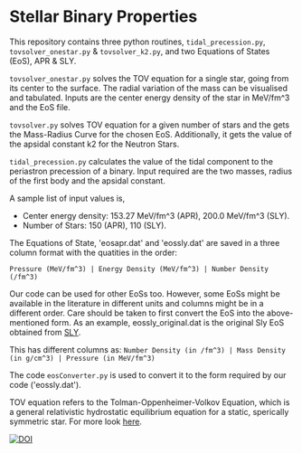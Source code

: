 # Stellar Binary Properties

This repository contains three python routines, ```tidal_precession.py```, ```tovsolver_onestar.py``` & ```tovsolver_k2.py```,  and two Equations of States (EoS), APR & SLY.

```tovsolver_onestar.py``` solves the TOV equation for a single star, going from its center to the surface. The radial variation of the mass can be visualised and tabulated. Inputs are the center energy density of the star in MeV/fm^3 and the EoS file. 

```tovsolver.py``` solves TOV equation for a given number of stars and the gets the Mass-Radius Curve for the chosen EoS. Additionally, it gets the value of the apsidal constant k2 for the Neutron Stars.

```tidal_precession.py``` calculates the value of the tidal component to the periastron precession of a binary. Input required are the two masses, radius of the first body and the apsidal constant.

A sample list of input values is, 
- Center energy density: 153.27 MeV/fm^3 (APR), 200.0 MeV/fm^3 (SLY).
- Number of Stars: 150 (APR), 110 (SLY).

The Equations of State, 'eosapr.dat' and 'eossly.dat' are saved in a three column format with the quatities in the order:
``` 
Pressure (MeV/fm^3) | Energy Density (MeV/fm^3) | Number Density (/fm^3) 
```

Our code can be used for other EoSs too. However, some EoSs might be available in the literature in different units and columns might be in a different order. Care should be taken to first convert the EoS into the above-mentioned form. As an example, eossly_original.dat is the original Sly EoS obtained from [SLY](https://github.com/thomascarreau/TOVsolver/tree/master/eos).

This has different columns as: ``` Number Density (in /fm^3) | Mass Density (in g/cm^3) | Pressure (in MeV/fm^3)  ```

The code ```eosConverter.py``` is used to convert it to the form required by our code ('eossly.dat'). 

TOV equation refers to the Tolman-Oppenheimer-Volkov Equation, which is a general relativistic hydrostatic equilibrium equation for a static, sperically symmetric star. For more look [here](https://www.wikiwand.com/en/Tolman%E2%80%93Oppenheimer%E2%80%93Volkoff_equation).

[![DOI](https://zenodo.org/badge/197245843.svg)](https://zenodo.org/badge/latestdoi/197245843)

<!--- See Garg & Manjari 2019 for more details. --->
